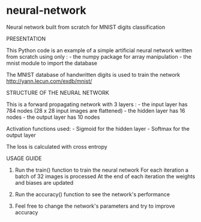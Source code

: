 # neural-network
Neural network built from scratch for MNIST digits classification


PRESENTATION

This Python code is an example of a simple artificial neural network
written from scratch using only :
    - the numpy package for array manipulation
    - the mnist module to import the database

The MNIST database of handwritten digits is used to train the network
http://yann.lecun.com/exdb/mnist/


STRUCTURE OF THE NEURAL NETWORK

This is a forward propagating network with 3 layers :
    - the input layer has 784 nodes (28 x 28 input images are flattened)
    - the hidden layer has 16 nodes
    - the output layer has 10 nodes

Activation functions used:
    - Sigmoid for the hidden layer
    - Softmax for the output layer

The loss is calculated with cross entropy


USAGE GUIDE

1.  Run the train() function to train the neural network
    For each iteration a batch of 32 images is processed
    At the end of each iteration the weights and biases are updated
    
2.  Run the accuracy() function to see the network's performance

3.  Feel free to change the network's parameters and try to improve accuracy
